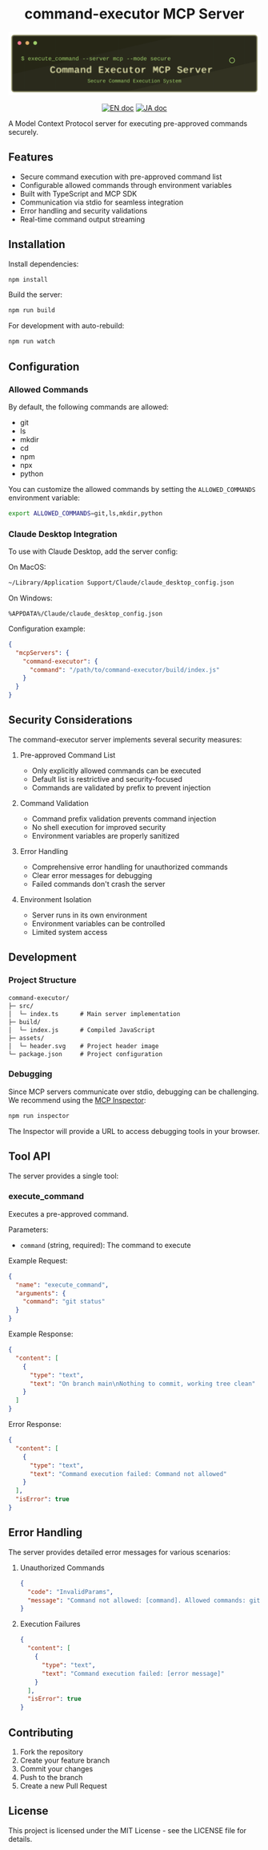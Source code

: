 <div align="center">

# command-executor MCP Server

   <img src="https://raw.githubusercontent.com/Sunwood-ai-labs/command-executor-mcp-server/refs/heads/master/assets/header.svg" alt="Command Executor MCP Server"/>
   
   <a href="README.md"><img src="https://img.shields.io/badge/english-document-white.svg" alt="EN doc"></a>
   <a href="README.ja.md"><img src="https://img.shields.io/badge/ドキュメント-日本語-white.svg" alt="JA doc"/></a>
</div>

A Model Context Protocol server for executing pre-approved commands securely.

## Features

- Secure command execution with pre-approved command list
- Configurable allowed commands through environment variables
- Built with TypeScript and MCP SDK
- Communication via stdio for seamless integration
- Error handling and security validations
- Real-time command output streaming

## Installation

Install dependencies:
```bash
npm install
```

Build the server:
```bash
npm run build
```

For development with auto-rebuild:
```bash
npm run watch
```

## Configuration

### Allowed Commands

By default, the following commands are allowed:
- git
- ls
- mkdir
- cd
- npm
- npx
- python

You can customize the allowed commands by setting the `ALLOWED_COMMANDS` environment variable:

```bash
export ALLOWED_COMMANDS=git,ls,mkdir,python
```

### Claude Desktop Integration

To use with Claude Desktop, add the server config:

On MacOS:
```bash
~/Library/Application Support/Claude/claude_desktop_config.json
```

On Windows:
```
%APPDATA%/Claude/claude_desktop_config.json
```

Configuration example:
```json
{
  "mcpServers": {
    "command-executor": {
      "command": "/path/to/command-executor/build/index.js"
    }
  }
}
```

## Security Considerations

The command-executor server implements several security measures:

1. Pre-approved Command List
   - Only explicitly allowed commands can be executed
   - Default list is restrictive and security-focused
   - Commands are validated by prefix to prevent injection

2. Command Validation
   - Command prefix validation prevents command injection
   - No shell execution for improved security
   - Environment variables are properly sanitized

3. Error Handling
   - Comprehensive error handling for unauthorized commands
   - Clear error messages for debugging
   - Failed commands don't crash the server

4. Environment Isolation
   - Server runs in its own environment
   - Environment variables can be controlled
   - Limited system access

## Development

### Project Structure

```
command-executor/
├─ src/
│  └─ index.ts      # Main server implementation
├─ build/
│  └─ index.js      # Compiled JavaScript
├─ assets/
│  └─ header.svg    # Project header image
└─ package.json     # Project configuration
```

### Debugging

Since MCP servers communicate over stdio, debugging can be challenging. We recommend using the [MCP Inspector](https://github.com/modelcontextprotocol/inspector):

```bash
npm run inspector
```

The Inspector will provide a URL to access debugging tools in your browser.

## Tool API

The server provides a single tool:

### execute_command

Executes a pre-approved command.

Parameters:
- `command` (string, required): The command to execute

Example Request:
```json
{
  "name": "execute_command",
  "arguments": {
    "command": "git status"
  }
}
```

Example Response:
```json
{
  "content": [
    {
      "type": "text",
      "text": "On branch main\nNothing to commit, working tree clean"
    }
  ]
}
```

Error Response:
```json
{
  "content": [
    {
      "type": "text",
      "text": "Command execution failed: Command not allowed"
    }
  ],
  "isError": true
}
```

## Error Handling

The server provides detailed error messages for various scenarios:

1. Unauthorized Commands
   ```json
   {
     "code": "InvalidParams",
     "message": "Command not allowed: [command]. Allowed commands: git, ls, mkdir, cd, npm, npx, python"
   }
   ```

2. Execution Failures
   ```json
   {
     "content": [
       {
         "type": "text",
         "text": "Command execution failed: [error message]"
       }
     ],
     "isError": true
   }
   ```

## Contributing

1. Fork the repository
2. Create your feature branch
3. Commit your changes
4. Push to the branch
5. Create a new Pull Request

## License

This project is licensed under the MIT License - see the LICENSE file for details.
